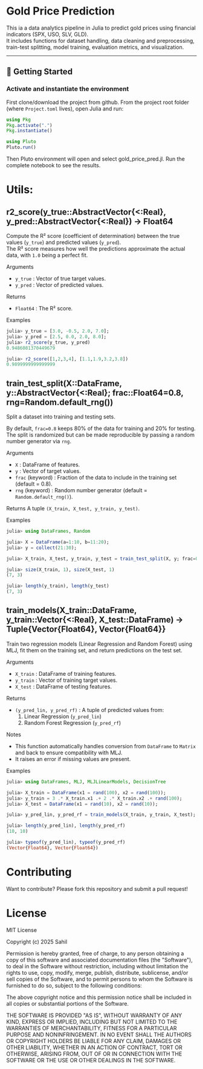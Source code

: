 # Gold Price Prediction

This ia a data analytics pipeline in Julia to predict gold prices using financial indicators (SPX, USO, SLV, GLD).  
It includes functions for dataset handling, data cleaning and preprocessing, train-test splitting, model training, evaluation metrics, and visualization.

---

## 🚀 Getting Started

### Activate and instantiate the environment
First clone/download the project from github.
From the project root folder (where `Project.toml` lives), open Julia and run:

```julia
using Pkg
Pkg.activate(".")
Pkg.instantiate()

using Pluto
Pluto.run()
```
Then Pluto environment will open and select gold_price_pred.jl. 
Run the complete notebook to see the results.

#  Utils: 
## r2_score(y_true::AbstractVector{<:Real}, y_pred::AbstractVector{<:Real}) -> Float64

Compute the R² score (coefficient of determination) between the true values (`y_true`)
and predicted values (`y_pred`).  
The R² score measures how well the predictions approximate the actual data, with `1.0`
being a perfect fit.

Arguments
- `y_true` : Vector of true target values.
- `y_pred` : Vector of predicted values.

Returns
- `Float64` : The R² score.

Examples
```julia
julia> y_true = [3.0, -0.5, 2.0, 7.0];
julia> y_pred = [2.5, 0.0, 2.0, 8.0];
julia> r2_score(y_true, y_pred)
0.9486081370449679

julia> r2_score([1,2,3,4], [1.1,1.9,3.2,3.8])
0.9899999999999999
```
## train_test_split(X::DataFrame, y::AbstractVector{<:Real}; frac::Float64=0.8, rng=Random.default_rng())

Split a dataset into training and testing sets.

By default, `frac=0.8` keeps 80% of the data for training and 20% for testing.
The split is randomized but can be made reproducible by passing a random number generator via `rng`.

Arguments
- `X` : DataFrame of features.
- `y` : Vector of target values.
- `frac` (keyword) : Fraction of the data to include in the training set (default = 0.8).
- `rng` (keyword) : Random number generator (default = `Random.default_rng()`).

Returns
A tuple `(X_train, X_test, y_train, y_test)`.

Examples
```julia
julia> using DataFrames, Random

julia> X = DataFrame(a=1:10, b=11:20);
julia> y = collect(21:30);

julia> X_train, X_test, y_train, y_test = train_test_split(X, y; frac=0.7, rng=MersenneTwister(42));

julia> size(X_train, 1), size(X_test, 1)
(7, 3)

julia> length(y_train), length(y_test)
(7, 3)
```

## train_models(X_train::DataFrame, y_train::Vector{<:Real}, X_test::DataFrame) -> Tuple{Vector{Float64}, Vector{Float64}}

Train two regression models (Linear Regression and Random Forest) using MLJ, 
fit them on the training set, and return predictions on the test set.

Arguments
- `X_train` : DataFrame of training features.
- `y_train` : Vector of training target values.
- `X_test`  : DataFrame of testing features.

Returns
- `(y_pred_lin, y_pred_rf)` : A tuple of predicted values from:
  1. Linear Regression (`y_pred_lin`)
  2. Random Forest Regression (`y_pred_rf`)

Notes
- This function automatically handles conversion from `DataFrame` to `Matrix` 
  and back to ensure compatibility with MLJ.  
- It raises an error if missing values are present.

Examples
```julia
julia> using DataFrames, MLJ, MLJLinearModels, DecisionTree

julia> X_train = DataFrame(x1 = rand(100), x2 = rand(100));
julia> y_train = 3 .* X_train.x1 .+ 2 .* X_train.x2 .+ rand(100);
julia> X_test = DataFrame(x1 = rand(10), x2 = rand(10));

julia> y_pred_lin, y_pred_rf = train_models(X_train, y_train, X_test);

julia> length(y_pred_lin), length(y_pred_rf)
(10, 10)

julia> typeof(y_pred_lin), typeof(y_pred_rf)
(Vector{Float64}, Vector{Float64})
```
# Contributing
Want to contribute? Please fork this repository and submit a pull request!

# License
MIT License

Copyright (c) 2025 Sahil

Permission is hereby granted, free of charge, to any person obtaining a copy of this software and associated documentation files (the "Software"), to deal in the Software without restriction, including without limitation the rights to use, copy, modify, merge, publish, distribute, sublicense, and/or sell copies of the Software, and to permit persons to whom the Software is furnished to do so, subject to the following conditions:

The above copyright notice and this permission notice shall be included in all copies or substantial portions of the Software.

THE SOFTWARE IS PROVIDED "AS IS", WITHOUT WARRANTY OF ANY KIND, EXPRESS OR IMPLIED, INCLUDING BUT NOT LIMITED TO THE WARRANTIES OF MERCHANTABILITY, FITNESS FOR A PARTICULAR PURPOSE AND NONINFRINGEMENT. IN NO EVENT SHALL THE AUTHORS OR COPYRIGHT HOLDERS BE LIABLE FOR ANY CLAIM, DAMAGES OR OTHER LIABILITY, WHETHER IN AN ACTION OF CONTRACT, TORT OR OTHERWISE, ARISING FROM, OUT OF OR IN CONNECTION WITH THE SOFTWARE OR THE USE OR OTHER DEALINGS IN THE SOFTWARE.
